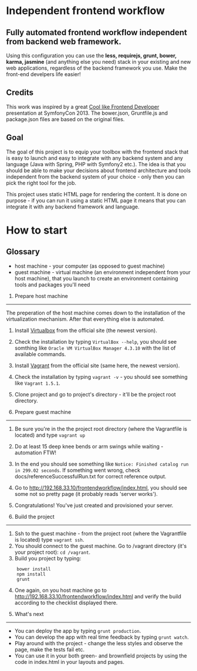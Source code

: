 Independent frontend workflow
================
Fully automated frontend workflow independent from backend web framework.
--------

Using this configuration you can use the **less, requirejs, grunt, bower, karma, jasmine** (and anything else you need) stack in your existing and new web applications, regardless of the backend framework you use.
Make the front-end develpers life easier!

Credits
-------
This work was inspired by a great [Cool like Frontend Developer](https://github.com/knpuniversity/symfonycon-frontend) presentation at SymfonyCon 2013.
The bower.json, Gruntfile.js and package.json files are based on the original files.

Goal
-------
The goal of this project is to equip your toolbox with the frontend stack that is easy to launch and easy to integrate with any backend system and any language
(Java with Spring, PHP with Symfony2 etc.). The idea is that you should be able to make your decisions about frontend architecture
and tools independent from the backend system of your choice - only then you can pick the right tool for the job.

This project uses static HTML page for rendering the content.
It is done on purpose - if you can run it using a static HTML page it means that you can integrate it with any backend framework and language.

How to start
===============

Glossary
--------
- host machine - your computer (as opposed to guest machine)
- guest machine - virtual machine (an environment independent from your host machine), that you launch to create an environment containing tools and packages you'll need


1. Prepare host machine
-------------
The preperation of the host machine comes down to the installation of the virtualization mechanism. After that everything else is automated.

1. Install [Virtualbox](https://www.virtualbox.org/wiki/Downloads) from the official site (the newest version).
2. Check the installation by typing `VirtualBox --help`, you should see somthing like `Oracle VM VirtualBox Manager 4.3.10` with the list of available commands.
3. Install [Vagrant](https://www.vagrantup.com/downloads) from the official site (same here, the newest version).
4. Check the installation by typing `vagrant -v` - you should see something like `Vagrant 1.5.1`.
5. Clone project and go to project's directory - it'll be the project root directory.


2. Prepare guest machine
-------------

1. Be sure you're in the the project root directory (where the Vagrantfile is located) and type `vagrant up`
2. Do at least 15 deep knee bends or arm swings while waiting - automation FTW!
3. In the end you should see something like `Notice: Finished catalog run in 299.02 seconds`. If something went wrong, check docs/referenceSuccessfulRun.txt for correct reference output.
4. Go to http://192.168.33.10/frontendworkflow/index.html, you should see some not so pretty page (it probably reads 'server works').
5. Congratulations! You've just created and provisioned your server.


3. Build the project
-------------

1. Ssh to the guest machine - from the project root (where the Vagrantfile is located) type `vagrant ssh`.
2. You should connect to the guest machine. Go to /vagrant directory (it's your project root): `cd /vagrant`.
3. Build you project by typing:
```
    bower install
    npm install
    grunt
```
4. One again, on you host machine go to http://192.168.33.10/frontendworkflow/index.html and verify the build according to the checklist displayed there.


4. What's next
-----------
- You can deploy the app by typing `grunt production`.
- You can develop the app with real time feedback by typing `grunt watch`.
- Play around with the project - change the less styles and observe the page, make the tests fail etc.
- You can use it in your both green- and brownfield projects by using the code in index.html in your layouts and pages.
